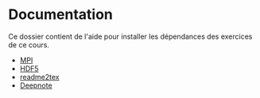 # Documentation

Ce dossier contient de l'aide pour installer les dépendances des exercices de ce cours.

- [MPI](./mpi.md)
- [HDF5](./hdf5.md)
- [readme2tex](./readme2tex.md)
- [Deepnote](./deepnote.md)
